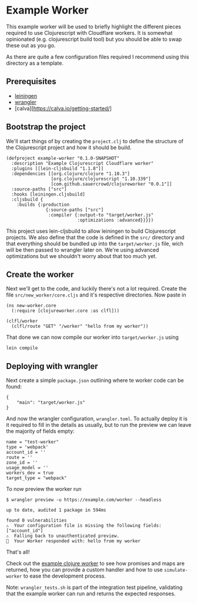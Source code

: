 # Example Worker

This example worker will be used to briefly highlight the different pieces required to use Clojurescript with Cloudflare workers.
It is somewhat opinionated (e.g. clojurescript build tool) but you should be able to swap these out as you go.

As there are quite a few configuration files required I recommend using this directory as a template.

## Prerequisites

- [leiningen](https://leiningen.org/)
- [wrangler](https://developers.cloudflare.com/workers/cli-wrangler/install-update)
- [calva][https://calva.io/getting-started/]
## Bootstrap the project

We'll start things of by creating the `project.clj` to define the structure of the Clojurescript project and how it should be build.

```
(defproject example-worker "0.1.0-SNAPSHOT"
  :description "Example Clojurescript Cloudflare worker"
  :plugins [[lein-cljsbuild "1.1.8"]]
  :dependencies [[org.clojure/clojure "1.10.3"]
                 [org.clojure/clojurescript "1.10.339"]
                 [com.github.sauercrowd/clojureworker "0.0.1"]]
  :source-paths ["src"]
  :hooks [leiningen.cljsbuild]
  :cljsbuild {
    :builds {:production
               {:source-paths ["src"]
                :compiler {:output-to "target/worker.js"
                           :optimizations :advanced}}}})
```

This project uses lein-cljsbuild to allow leiningen to build Clojurescript projects. We also define that the code is defined in the `src/` directory
and that everything should be bundled up into the `target/worker.js` file, wich will be then passed to wrangler later on.
We're using advanced optimizations but we shouldn't worry about that too much yet.

## Create the worker

Next we'll get to the code, and luckily there's not a lot required.
Create the file `src/new_worker/core.cljs` and it's respective directories.
Now paste in

```
(ns new-worker.core
  (:require [clojureworker.core :as clfl]))

(clfl/worker
  (clfl/route "GET" "/worker" "hello from my worker"))
```

That done we can now compile our worker into `target/worker.js` using

```
lein compile
```

## Deploying with wrangler

Next create a simple `package.json` outlining where te worker code can be found:

```
{
    "main": "target/worker.js"
}
```

And now the wrangler configuration, `wrangler.toml`. To actually deploy it is it required to fill in the details as usually, but to run the preview we can leave the majority of fields empty:


```
name = "test-worker"
type = 'webpack'
account_id = ''
route = ''
zone_id = ''
usage_model = ''
workers_dev = true
target_type = "webpack"
```

To now preview the worker run

```
$ wrangler preview -u https://example.com/worker --headless

up to date, audited 1 package in 594ms

found 0 vulnerabilities
⚠️  Your configuration file is missing the following fields: ["account_id"]
⚠️  Falling back to unauthenticated preview.
👷  Your Worker responded with: hello from my worker
```

That's all!

Check out the [example clojure worker](src/my_worker/core.cljs) to see how promises and maps are returned, how you can provide a custom handler and how to use `simulate-worker` to ease the development process.


Note: `wrangler_tests.sh` is part of the integration test pipeline, validating that the example worker can run and returns the expected responses.
